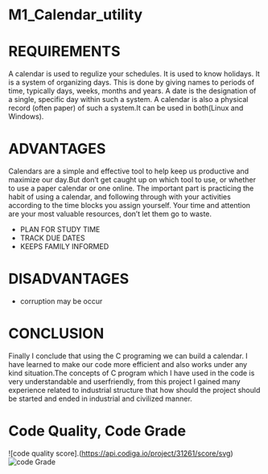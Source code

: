 # M1_Calendar_utility


# REQUIREMENTS

A calendar is used to regulize your schedules. It is used to know holidays. It is a system of organizing days. This is done by giving names to periods of time, typically days, weeks, months and years. A date is the designation of a single, specific day within such a system. A calendar is also a physical record (often paper) of such a system.It can be used in both(Linux and Windows).


# ADVANTAGES

Calendars are a simple and effective tool to help keep us productive and maximize our day.But don’t get caught up on which tool to use, or whether to use a paper calendar or one online. The important part is practicing the habit of using a calendar, and following through with your activities according to the time blocks you assign yourself. Your time and attention are your most valuable resources, don’t let them go to waste.

* PLAN FOR STUDY TIME
* TRACK DUE DATES
* KEEPS FAMILY INFORMED


# DISADVANTAGES

* corruption may be occur

# CONCLUSION

Finally I conclude that using the C programing we can build a calendar. I have learned to make our code more efficient and also works under any kind situation.The concepts of C program which I have used in the code is very understandable and userfriendly, from this project I gained many experience related to industrial structure that how should the project should be started and ended in industrial and civilized manner.


   # Code Quality, Code Grade
![code quality score].(https://api.codiga.io/project/31261/score/svg)   ![ code Grade ](https://api.codiga.io/project/31261/status/svg)
